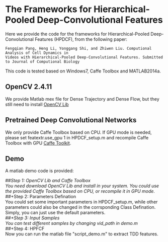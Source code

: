 # The Frameworks for Hierarchical-Pooled Deep-Convolutional Features

Here we provide the code for the frameworks for Hierarchical-Pooled Deep-Convolutional Features
 (HPDCF), from the following paper:

    Fengqian Pang, Heng Li, Yonggang Shi, and Zhiwen Liu. Computional Analysis of Cell Dynamics in 
    Videos with Hierarchical-Pooled Deep-Convolutional Features. Submitted to Journal of Computional Biology

This code is tested based on Windows7, Caffe Toolbox and MATLAB2014a. 

## OpenCV 2.4.11
We provide Matlab mex file for Dense Trajectory and Dense Flow, but they still need to install [OpenCV Lib](https://opencv.org/releases.html)

## Pretrained Deep Convolutional Networks
We only provide Caffe Toolbox based on CPU. If GPU mode is needed, please set featextr.use_gpu 1 in HPDCF_setup.m and recompile Caffe Toolbox with GPU [Caffe Toolkit](https://github.com/BVLC/caffe/tree/windows).

## Demo
A matlab demo code is provided:

##*Step 1: OpenCV Lib and Caffe Toolbox<br>
You need download OpenCV Lib and install in your system. You could use the provided Caffe Toolbox based on CPU, or recompile it in GPU mode.<br>
##*+Step 2: Parameters Defination<br>
You could set some important parameters in HPDCF_setup.m, while other parameters could also be changed in the corrsponding Class Defination. Simply, you can just use the default parameters.<br>
##*+Step 3: Input Samples<br>
You can test different samples by changing vid_path in demo.m<br>
##*+Step 4: HPFCF<br>
Now you can run the matlab file "script_demo.m" to extract TDD features.<br>

